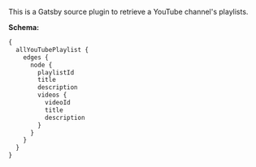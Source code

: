 This is a Gatsby source plugin to retrieve a YouTube channel's playlists.

**Schema:**

```graphql
{
  allYouTubePlaylist {
    edges {
      node {
        playlistId
        title
        description
        videos {
          videoId
          title
          description
        }
      }
    }
  }
}
```
